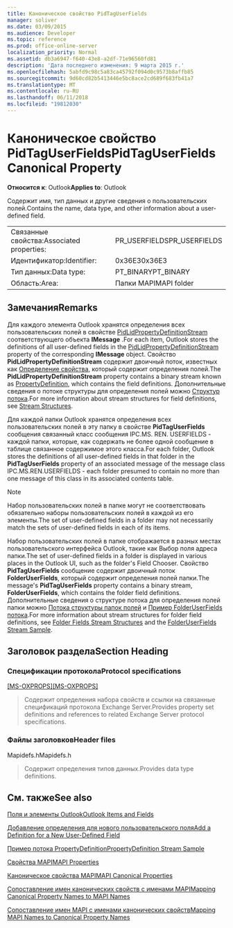 ```yaml
---
title: Каноническое свойство PidTagUserFields
manager: soliver
ms.date: 03/09/2015
ms.audience: Developer
ms.topic: reference
ms.prod: office-online-server
localization_priority: Normal
ms.assetid: db3a6947-f640-43e8-a2df-71e96560fd81
description: 'Дата последнего изменения: 9 марта 2015 г.'
ms.openlocfilehash: 5abfd9c98c5a83ca45792f094d0c9573b8affb85
ms.sourcegitcommit: 9d60cd82b5413446e5bc8ace2cd689f683fb41a7
ms.translationtype: MT
ms.contentlocale: ru-RU
ms.lasthandoff: 06/11/2018
ms.locfileid: "19812030"
---
```

# <a name="pidtaguserfields-canonical-property"></a><span data-ttu-id="88391-103">Каноническое свойство PidTagUserFields</span><span class="sxs-lookup"><span data-stu-id="88391-103">PidTagUserFields Canonical Property</span></span>

  
  
<span data-ttu-id="88391-104">**Относится к**: Outlook</span><span class="sxs-lookup"><span data-stu-id="88391-104">**Applies to**: Outlook</span></span> 
  
<span data-ttu-id="88391-105">Содержит имя, тип данных и другие сведения о пользовательских полей.</span><span class="sxs-lookup"><span data-stu-id="88391-105">Contains the name, data type, and other information about a user-defined field.</span></span>
  
|||
|:-----|:-----|
|<span data-ttu-id="88391-106">Связанные свойства:</span><span class="sxs-lookup"><span data-stu-id="88391-106">Associated properties:</span></span>  <br/> |<span data-ttu-id="88391-107">PR_USERFIELDS</span><span class="sxs-lookup"><span data-stu-id="88391-107">PR_USERFIELDS</span></span>  <br/> |
|<span data-ttu-id="88391-108">Идентификатор:</span><span class="sxs-lookup"><span data-stu-id="88391-108">Identifier:</span></span>  <br/> |<span data-ttu-id="88391-109">0x36E3</span><span class="sxs-lookup"><span data-stu-id="88391-109">0x36E3</span></span>  <br/> |
|<span data-ttu-id="88391-110">Тип данных:</span><span class="sxs-lookup"><span data-stu-id="88391-110">Data type:</span></span>  <br/> |<span data-ttu-id="88391-111">PT_BINARY</span><span class="sxs-lookup"><span data-stu-id="88391-111">PT_BINARY</span></span>  <br/> |
|<span data-ttu-id="88391-112">Область:</span><span class="sxs-lookup"><span data-stu-id="88391-112">Area:</span></span>  <br/> |<span data-ttu-id="88391-113">Папки MAPI</span><span class="sxs-lookup"><span data-stu-id="88391-113">MAPI folder</span></span>  <br/> |
   
## <a name="remarks"></a><span data-ttu-id="88391-114">Замечания</span><span class="sxs-lookup"><span data-stu-id="88391-114">Remarks</span></span>

<span data-ttu-id="88391-115">Для каждого элемента Outlook хранятся определения всех пользовательских полей в свойстве [PidLidPropertyDefinitionStream](pidlidpropertydefinitionstream-canonical-property.md) соответствующего объекта **IMessage** .</span><span class="sxs-lookup"><span data-stu-id="88391-115">For each item, Outlook stores the definitions of all user-defined fields in the [PidLidPropertyDefinitionStream](pidlidpropertydefinitionstream-canonical-property.md) property of the corresponding **IMessage** object.</span></span> <span data-ttu-id="88391-116">Свойство **PidLidPropertyDefinitionStream** содержит двоичный поток, известных как [Определение свойства](propertydefinition-stream-structure.md), который содержит определения полей.</span><span class="sxs-lookup"><span data-stu-id="88391-116">The **PidLidPropertyDefinitionStream** property contains a binary stream known as [PropertyDefinition](propertydefinition-stream-structure.md), which contains the field definitions.</span></span> <span data-ttu-id="88391-117">Дополнительные сведения о потоке структуры для определения полей можно [Структур потока](stream-structures.md).</span><span class="sxs-lookup"><span data-stu-id="88391-117">For more information about stream structures for field definitions, see [Stream Structures](stream-structures.md).</span></span>
  
<span data-ttu-id="88391-118">Для каждой папки Outlook хранятся определения всех пользовательских полей в эту папку в свойстве **PidTagUserFields** сообщения связанный класс сообщения IPC.MS. REN. USERFIELDS - каждой папки, которые, как содержать не более одной сообщение в таблице связанное содержимое этого класса.</span><span class="sxs-lookup"><span data-stu-id="88391-118">For each folder, Outlook stores the definitions of all user-defined fields in that folder in the **PidTagUserFields** property of an associated message of the message class IPC.MS.REN.USERFIELDS - each folder presumed to contain no more than one message of this class in its associated contents table.</span></span> 
  
> [!NOTE]
> <span data-ttu-id="88391-119">Набор пользовательских полей в папке могут не соответствовать обязательно наборы пользовательских полей в каждой из его элементы.</span><span class="sxs-lookup"><span data-stu-id="88391-119">The set of user-defined fields in a folder may not necessarily match the sets of user-defined fields in each of its items.</span></span> 
  
<span data-ttu-id="88391-120">Набор пользовательских полей в папке отображается в разных местах пользовательского интерфейса Outlook, такие как Выбор поля адреса папки.</span><span class="sxs-lookup"><span data-stu-id="88391-120">The set of user-defined fields in a folder is displayed in various places in the Outlook UI, such as the folder's Field Chooser.</span></span> <span data-ttu-id="88391-121">Свойство **PidTagUserFields** сообщение содержит двоичный поток **FolderUserFields**, который содержит определения полей папки.</span><span class="sxs-lookup"><span data-stu-id="88391-121">The message's **PidTagUserFields** property contains a binary stream, **FolderUserFields**, which contains the folder field definitions.</span></span> <span data-ttu-id="88391-122">Дополнительные сведения о структуре потока для определения полей папки можно [Потока структуры папок полей](folder-fields-stream-structures.md) и [Пример FolderUserFields потока](folderuserfields-stream-sample.md).</span><span class="sxs-lookup"><span data-stu-id="88391-122">For more information about stream structures for folder field definitions, see [Folder Fields Stream Structures](folder-fields-stream-structures.md) and the [FolderUserFields Stream Sample](folderuserfields-stream-sample.md).</span></span>
  
## <a name="section-heading"></a><span data-ttu-id="88391-123">Заголовок раздела</span><span class="sxs-lookup"><span data-stu-id="88391-123">Section Heading</span></span>

### <a name="protocol-specifications"></a><span data-ttu-id="88391-124">Спецификации протокола</span><span class="sxs-lookup"><span data-stu-id="88391-124">Protocol specifications</span></span>

<span data-ttu-id="88391-125">[[MS-OXPROPS]](http://msdn.microsoft.com/library/f6ab1613-aefe-447d-a49c-18217230b148%28Office.15%29.aspx)</span><span class="sxs-lookup"><span data-stu-id="88391-125">[[MS-OXPROPS]](http://msdn.microsoft.com/library/f6ab1613-aefe-447d-a49c-18217230b148%28Office.15%29.aspx)</span></span>
  
> <span data-ttu-id="88391-126">Содержит определения набора свойств и ссылки на связанные спецификаций протокола Exchange Server.</span><span class="sxs-lookup"><span data-stu-id="88391-126">Provides property set definitions and references to related Exchange Server protocol specifications.</span></span>
    
### <a name="header-files"></a><span data-ttu-id="88391-127">Файлы заголовков</span><span class="sxs-lookup"><span data-stu-id="88391-127">Header files</span></span>

<span data-ttu-id="88391-128">Mapidefs.h</span><span class="sxs-lookup"><span data-stu-id="88391-128">Mapidefs.h</span></span>
  
> <span data-ttu-id="88391-129">Содержит определения типов данных.</span><span class="sxs-lookup"><span data-stu-id="88391-129">Provides data type definitions.</span></span>
    
## <a name="see-also"></a><span data-ttu-id="88391-130">См. также</span><span class="sxs-lookup"><span data-stu-id="88391-130">See also</span></span>



[<span data-ttu-id="88391-131">Поля и элементы Outlook</span><span class="sxs-lookup"><span data-stu-id="88391-131">Outlook Items and Fields</span></span>](outlook-items-and-fields.md)
  
[<span data-ttu-id="88391-132">Добавление определения для нового пользовательского поля</span><span class="sxs-lookup"><span data-stu-id="88391-132">Add a Definition for a New User-Defined Field</span></span>](how-to-add-a-definition-for-a-new-user-defined-field.md)
  
[<span data-ttu-id="88391-133">Пример потока PropertyDefinition</span><span class="sxs-lookup"><span data-stu-id="88391-133">PropertyDefinition Stream Sample</span></span>](propertydefinition-stream-sample.md)
  
[<span data-ttu-id="88391-134">Свойства MAPI</span><span class="sxs-lookup"><span data-stu-id="88391-134">MAPI Properties</span></span>](mapi-properties.md)
  
[<span data-ttu-id="88391-135">Каноническое свойства MAPI</span><span class="sxs-lookup"><span data-stu-id="88391-135">MAPI Canonical Properties</span></span>](mapi-canonical-properties.md)
  
[<span data-ttu-id="88391-136">Сопоставление имен канонических свойств с именами MAPI</span><span class="sxs-lookup"><span data-stu-id="88391-136">Mapping Canonical Property Names to MAPI Names</span></span>](mapping-canonical-property-names-to-mapi-names.md)
  
[<span data-ttu-id="88391-137">Сопоставление имен MAPI с именами канонических свойств</span><span class="sxs-lookup"><span data-stu-id="88391-137">Mapping MAPI Names to Canonical Property Names</span></span>](mapping-mapi-names-to-canonical-property-names.md)

